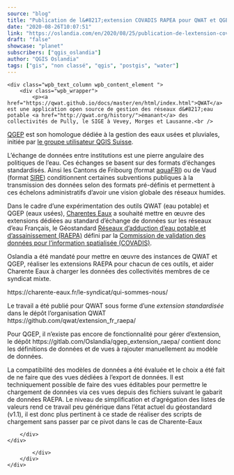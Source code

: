 ```yaml
---
source: "blog"
title: "Publication de l&#8217;extension COVADIS RAPEA pour QWAT et QGEP"
date: "2020-08-26T10:07:51"
link: "https://oslandia.com/en/2020/08/25/publication-de-lextension-covadis-rapea-pour-qwat-et-qgep/"
draft: "false"
showcase: "planet"
subscribers: ["qgis_oslandia"]
author: "QGIS Oslandia"
tags: ["gis", "non classé", "qgis", "postgis", "water"]
---
```


<div class="wpb_row vc_row-fluid vc_row standard_section   " id="fws_677a761a04936" style="padding-top: 0px; padding-bottom: 0px;"><div class="row-bg-wrap"><div class="inner-wrap"> <div class="row-bg    "></div></div> </div><div class="col span_12 dark left">
	<div class="vc_col-sm-12 wpb_column column_container vc_column_container col no-extra-padding">
		<div class="vc_column-inner">
			<div class="wpb_wrapper">
				
	<div class="wpb_text_column wpb_content_element ">
		<div class="wpb_wrapper">
			<p><a href="https://qwat.github.io/docs/master/en/html/index.html">QWAT</a> est une application open source de gestion des réseaux d&#8217;eau potable <a href="http://qwat.org/history/">émanant</a> des collectivités de Pully, le SIGE à Vevey, Morges et Lausanne.<br />
<a href="https://qgep.github.io/docs/fr/">QGEP</a> est son homologue dédiée à la gestion des eaux usées et pluviales, initiée par <a href="https://www.qgis.ch/fr">le groupe utilisateur QGIS Suisse</a>.</p>
<p>L&#8217;échange de données entre institutions est une pierre angulaire des politiques de l&#8217;eau. Ces échanges se basent sur des formats d&#8217;échanges standardisés. Ainsi les Cantons de Fribourg (format <a href="https://www.fr.ch/energie-agriculture-et-environnement/eau/aquafri-le-cadastre-des-infrastructures-deau-potable">aquaFRI</a>) ou de Vaud (format <a href="https://www.vd.ch/themes/environnement/eaux/eau-potable/systeme-dinformation-des-reseaux-deau-sire/">SIRE</a>) conditionnent certaines subventions publiques à la transmission des données selon des formats pré-définis et permettent à ces échelons administratifs d&#8217;avoir une vision globale des réseaux humides.</p>
<p>Dans le cadre d&#8217;une expérimentation des outils QWAT (eau potable) et QGEP (eaux usées), <a href="https://charente-eaux.fr/le-syndicat/qui-sommes-nous/">Charentes Eaux</a> a souhaité mettre en œuvre des extensions dédiées au standard d&#8217;échange de données sur les réseaux d&#8217;eau Français, le Géostandard <a href="http://www.geoinformations.developpement-durable.gouv.fr/geostandard-reseaux-d-adduction-d-eau-potable-et-d-a3478.html">Réseaux d’adduction d’eau potable et d’assainissement (RAEPA)</a> défini par la <a href="http://www.geoinformations.developpement-durable.gouv.fr/covadis-r425.html">Commission de validation des données pour l’information spatialisée (COVADIS)</a>.</p>
<p>Oslandia a été mandaté pour mettre en œuvre des instances de QWAT et QGEP, réaliser les extensions RAEPA pour chacun de ces outils, et aider Charente Eaux à charger les données des collectivités membres de ce syndicat mixte.</p>
<p>https://charente-eaux.fr/le-syndicat/qui-sommes-nous/</p>
<p>Le travail a été publié pour QWAT sous forme d&#8217;une <em>extension standardisée</em> dans le dépôt l&#8217;organisation QWAT https://github.com/qwat/extension_fr_raepa/</p>
<p>Pour QGEP, il n&#8217;existe pas encore de fonctionnalité pour gérer d&#8217;extension, le dépôt https://gitlab.com/Oslandia/qgep_extension_raepa/ contient donc les définitions de données et de vues à rajouter manuellement au modèle de données.</p>
<p>La compatibilité des modèles de données a été évaluée et le choix a été fait de ne faire que des vues dédiées à l&#8217;export de données. Il est techniquement possible de faire des vues éditables pour permettre le chargement de données via ces vues depuis des fichiers suivant le gabarit de données RAEPA. Le niveau de simplification et d&#8217;agrégation des listes de valeurs rend ce travail peu générique dans l&#8217;état actuel du géostandard (v1.1), il est donc plus pertinent à ce stade de réaliser des scripts de chargement sans passer par ce pivot dans le cas de Charente-Eaux</p>

		</div>
	</div>

			</div> 
		</div>
	</div> 
</div></div>

